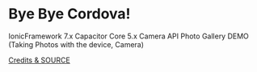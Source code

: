 # Bye Bye Cordova! 
IonicFramework 7.x Capacitor Core 5.x Camera API Photo Gallery DEMO 
(Taking Photos with the device,  Camera)



[Credits & SOURCE](https://ionicframework.com/docs/angular/your-first-app/taking-photos ) 
